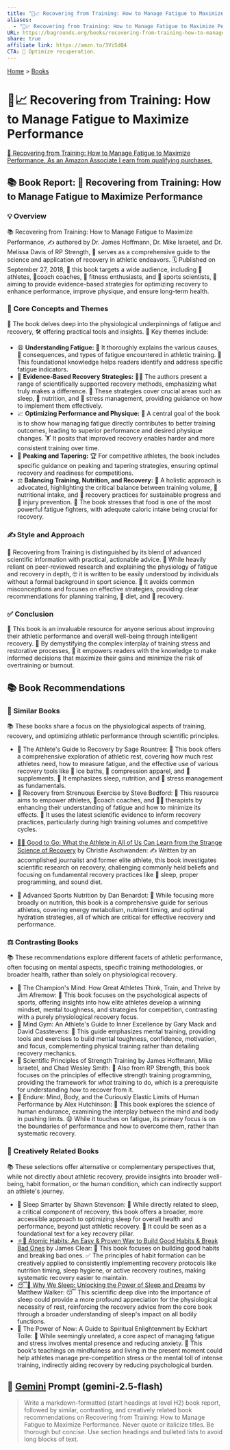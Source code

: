 ```yaml
---
title: "🤕📈 Recovering from Training: How to Manage Fatigue to Maximize Performance"
aliases:
  - "🤕📈 Recovering from Training: How to Manage Fatigue to Maximize Performance"
URL: https://bagrounds.org/books/recovering-from-training-how-to-manage-fatigue-to-maximize-performance
share: true
affiliate link: https://amzn.to/3ViSdQ4
CTA: 💪 Optimize recuperation.
---
```

[Home](../index.md) > [Books](./index.md)  
# 🤕📈 Recovering from Training: How to Manage Fatigue to Maximize Performance  
[🛒 Recovering from Training: How to Manage Fatigue to Maximize Performance. As an Amazon Associate I earn from qualifying purchases.](https://amzn.to/3ViSdQ4)  
  
## 📚 Book Report: 🤕 Recovering from Training: How to Manage Fatigue to Maximize Performance  
  
### 💡 Overview  
  
📚 Recovering from Training: How to Manage Fatigue to Maximize Performance, ✍️ authored by Dr. James Hoffmann, Dr. Mike Israetel, and Dr. Melissa Davis of RP Strength, 📖 serves as a comprehensive guide to the science and application of recovery in athletic endeavors. 🗓️ Published on September 27, 2018, 🎯 this book targets a wide audience, including 🏃 athletes, 🧑‍coach coaches, 💪 fitness enthusiasts, and 🔬 sports scientists, 🎯 aiming to provide evidence-based strategies for optimizing recovery to enhance performance, improve physique, and ensure long-term health.  
  
### 🧠 Core Concepts and Themes  
  
📖 The book delves deep into the physiological underpinnings of fatigue and recovery, 🛠️ offering practical tools and insights. 🔑 Key themes include:  
  
* 😩 **Understanding Fatigue:** 📖 It thoroughly explains the various causes, 🤕 consequences, and types of fatigue encountered in athletic training. 🧠 This foundational knowledge helps readers identify and address specific fatigue indicators.  
* 🔬 **Evidence-Based Recovery Strategies:** 👨‍⚕️ The authors present a range of scientifically supported recovery methods, emphasizing what truly makes a difference. 🛌 These strategies cover crucial areas such as sleep, 🍎 nutrition, and 🧘 stress management, providing guidance on how to implement them effectively.  
* 📈 **Optimizing Performance and Physique:** 🎯 A central goal of the book is to show how managing fatigue directly contributes to better training outcomes, leading to superior performance and desired physique changes. 🏋️ It posits that improved recovery enables harder and more consistent training over time.  
* 🥇 **Peaking and Tapering:** 🏆 For competitive athletes, the book includes specific guidance on peaking and tapering strategies, ensuring optimal recovery and readiness for competitions.  
* ⚖️ **Balancing Training, Nutrition, and Recovery:** 🧘 A holistic approach is advocated, highlighting the critical balance between training volume, 🍎 nutritional intake, and 🛌 recovery practices for sustainable progress and 🤕 injury prevention. 🍎 The book stresses that food is one of the most powerful fatigue fighters, with adequate caloric intake being crucial for recovery.  
  
### ✍️ Style and Approach  
  
📖 Recovering from Training is distinguished by its blend of advanced scientific information with practical, actionable advice. 🔬 While heavily reliant on peer-reviewed research and explaining the physiology of fatigue and recovery in depth, 🤓 it is written to be easily understood by individuals without a formal background in sport science. 🚫 It avoids common misconceptions and focuses on effective strategies, providing clear recommendations for planning training, 🍎 diet, and 🛌 recovery.  
  
### ✅ Conclusion  
  
📖 This book is an invaluable resource for anyone serious about improving their athletic performance and overall well-being through intelligent recovery. 🧠 By demystifying the complex interplay of training stress and restorative processes, 💪 it empowers readers with the knowledge to make informed decisions that maximize their gains and minimize the risk of overtraining or burnout.  
  
## 📚 Book Recommendations  
  
### 📖 Similar Books  
  
📚 These books share a focus on the physiological aspects of training, recovery, and optimizing athletic performance through scientific principles.  
  
* 📖 The Athlete's Guide to Recovery by Sage Rountree: 🛌 This book offers a comprehensive exploration of athletic rest, covering how much rest athletes need, how to measure fatigue, and the effective use of various recovery tools like 🧊 ice baths, 🎽 compression apparel, and 💊 supplements. 🍎 It emphasizes sleep, nutrition, and 🧘 stress management as fundamentals.  
* 📖 Recovery from Strenuous Exercise by Steve Bedford: 💪 This resource aims to empower athletes, 🧑‍coach coaches, and 👨‍⚕️ therapists by enhancing their understanding of fatigue and how to minimize its effects. 🔬 It uses the latest scientific evidence to inform recovery practices, particularly during high training volumes and competitive cycles.  
-  [💪🧪 Good to Go: What the Athlete in All of Us Can Learn from the Strange Science of Recovery](./good-to-go-what-the-athlete-in-all-of-us-can-learn-from-the-strange-science-of-recovery.md) by Christie Aschwanden: ✍️ Written by an accomplished journalist and former elite athlete, this book investigates scientific research on recovery, challenging commonly held beliefs and focusing on fundamental recovery practices like 🛌 sleep, proper programming, and sound diet.  
* 📖 Advanced Sports Nutrition by Dan Benardot: 🍎 While focusing more broadly on nutrition, this book is a comprehensive guide for serious athletes, covering energy metabolism, nutrient timing, and optimal hydration strategies, all of which are critical for effective recovery and performance.  
  
### ⚖️ Contrasting Books  
  
📚 These recommendations explore different facets of athletic performance, often focusing on mental aspects, specific training methodologies, or broader health, rather than solely on physiological recovery.  
  
* 📖 The Champion's Mind: How Great Athletes Think, Train, and Thrive by Jim Afremow: 🧠 This book focuses on the psychological aspects of sports, offering insights into how elite athletes develop a winning mindset, mental toughness, and strategies for competition, contrasting with a purely physiological recovery focus.  
* 📖 Mind Gym: An Athlete's Guide to Inner Excellence by Gary Mack and David Casstevens: 💪 This guide emphasizes mental training, providing tools and exercises to build mental toughness, confidence, motivation, and focus, complementing physical training rather than detailing recovery mechanics.  
* 📖 Scientific Principles of Strength Training by James Hoffmann, Mike Israetel, and Chad Wesley Smith: 💪 Also from RP Strength, this book focuses on the principles of effective strength training programming, providing the framework for *what* training to do, which is a prerequisite for understanding *how* to recover from it.  
* 📖 Endure: Mind, Body, and the Curiously Elastic Limits of Human Performance by Alex Hutchinson: 💪 This book explores the science of human endurance, examining the interplay between the mind and body in pushing limits. 😩 While it touches on fatigue, its primary focus is on the boundaries of performance and how to overcome them, rather than systematic recovery.  
  
### 🎨 Creatively Related Books  
  
📚 These selections offer alternative or complementary perspectives that, while not directly about athletic recovery, provide insights into broader well-being, habit formation, or the human condition, which can indirectly support an athlete's journey.  
  
* 📖 Sleep Smarter by Shawn Stevenson: 🛌 While directly related to sleep, a critical component of recovery, this book offers a broader, more accessible approach to optimizing sleep for overall health and performance, beyond just athletic recovery. 🔑 It could be seen as a foundational text for a key recovery pillar.  
* [⚛️🔄 Atomic Habits: An Easy & Proven Way to Build Good Habits & Break Bad Ones](./atomic-habits.md) by James Clear: 🔁 This book focuses on building good habits and breaking bad ones. ✅ The principles of habit formation can be creatively applied to consistently implementing recovery protocols like nutrition timing, sleep hygiene, or active recovery routines, making systematic recovery easier to maintain.  
* [😴💭 Why We Sleep: Unlocking the Power of Sleep and Dreams](./why-we-sleep-unlocking-the-power-of-sleep-and-dreams.md) by Matthew Walker: 😴 This scientific deep dive into the importance of sleep could provide a more profound appreciation for the physiological necessity of rest, reinforcing the recovery advice from the core book through a broader understanding of sleep's impact on all bodily functions.  
* 📖 The Power of Now: A Guide to Spiritual Enlightenment by Eckhart Tolle: 🧘 While seemingly unrelated, a core aspect of managing fatigue and stress involves mental presence and reducing anxiety. 🧘 This book's teachings on mindfulness and living in the present moment could help athletes manage pre-competition stress or the mental toll of intense training, indirectly aiding recovery by reducing psychological burden.  
  
## 💬 [Gemini](https://gemini.google.com) Prompt (gemini-2.5-flash)  
> Write a markdown-formatted (start headings at level H2) book report, followed by similar, contrasting, and creatively related book recommendations on Recovering from Training: How to Manage Fatigue to Maximize Performance. Never quote or italicize titles. Be thorough but concise. Use section headings and bulleted lists to avoid long blocks of text.
